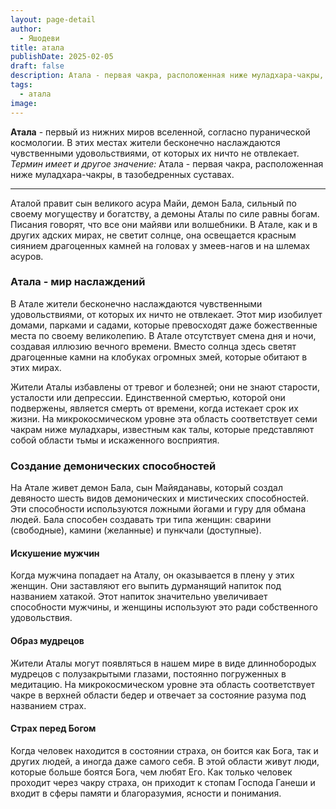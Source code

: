 ```yaml
---
layout: page-detail
author:
  - Яшодеви
title: атала
publishDate: 2025-02-05
draft: false
description: Атала - первая чакра, расположенная ниже муладхара-чакры, в тазобедренных суставах. Эта чакра связана с низшим астральным миром, называемым Атала, который представляет собой бездну. Согласно пуранической космологии, Атала является одним из уровней нижних миров, подземных или искусственных раев.
tags:
  - атала
image:
---
```

**Атала** - первый из нижних миров вселенной, согласно пуранической космологии. В этих местах жители бесконечно наслаждаются чувственными удовольствиями, от которых их ничто не отвлекает. 
*Термин имеет и другое значение:*
Атала - первая чакра, расположенная ниже муладхара-чакры, в тазобедренных суставах.

---
Аталой правит сын великого асура Майи, демон Бала, сильный по своему могуществу и богатству, а демоны Аталы по силе равны богам. Писания говорят, что все они майяви или волшебники. В Атале, как и в других адских мирах, не светит солнце, она освещается красным сиянием драгоценных камней на головах у змеев-нагов и на шлемах асуров.

### Атала - мир наслаждений

В Атале жители бесконечно наслаждаются чувственными удовольствиями, от которых их ничто не отвлекает. Этот мир изобилует домами, парками и садами, которые превосходят даже божественные места по своему великолепию. В Атале отсутствует смена дня и ночи, создавая иллюзию вечного времени. Вместо солнца здесь светят драгоценные камни на клобуках огромных змей, которые обитают в этих мирах.

Жители Аталы избавлены от тревог и болезней; они не знают старости, усталости или депрессии. Единственной смертью, которой они подвержены, является смерть от времени, когда истекает срок их жизни. На микрокосмическом уровне эта область соответствует семи чакрам ниже муладхары, известным как талы, которые представляют собой области тьмы и искаженного восприятия.
### Создание демонических способностей
На Атале живет демон Бала, сын Майяданавы, который создал девяносто шесть видов демонических и мистических способностей. Эти способности используются ложными йогами и гуру для обмана людей. Бала способен создавать три типа женщин: сварини (свободные), камини (желанные) и пункчали (доступные).
#### Искушение мужчин
Когда мужчина попадает на Аталу, он оказывается в плену у этих женщин. Они заставляют его выпить дурманящий напиток под названием хатакой. Этот напиток значительно увеличивает способности мужчины, и женщины используют это ради собственного удовольствия.
#### Образ мудрецов
Жители Аталы могут появляться в нашем мире в виде длиннобородых мудрецов с полузакрытыми глазами, постоянно погруженных в медитацию. На микрокосмическом уровне эта область соответствует чакре в верхней области бедер и отвечает за состояние разума под названием страх.
#### Страх перед Богом
Когда человек находится в состоянии страха, он боится как Бога, так и других людей, а иногда даже самого себя. В этой области живут люди, которые больше боятся Бога, чем любят Его. Как только человек проходит через чакру страха, он приходит к стопам Господа Ганеши и входит в сферы памяти и благоразумия, ясности и понимания.